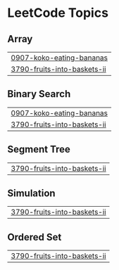 
<!---LeetCode Topics Start-->
# LeetCode Topics
## Array
|  |
| ------- |
| [0907-koko-eating-bananas](https://github.com/Gitjha6/DSA/tree/master/0907-koko-eating-bananas) |
| [3790-fruits-into-baskets-ii](https://github.com/Gitjha6/DSA/tree/master/3790-fruits-into-baskets-ii) |
## Binary Search
|  |
| ------- |
| [0907-koko-eating-bananas](https://github.com/Gitjha6/DSA/tree/master/0907-koko-eating-bananas) |
| [3790-fruits-into-baskets-ii](https://github.com/Gitjha6/DSA/tree/master/3790-fruits-into-baskets-ii) |
## Segment Tree
|  |
| ------- |
| [3790-fruits-into-baskets-ii](https://github.com/Gitjha6/DSA/tree/master/3790-fruits-into-baskets-ii) |
## Simulation
|  |
| ------- |
| [3790-fruits-into-baskets-ii](https://github.com/Gitjha6/DSA/tree/master/3790-fruits-into-baskets-ii) |
## Ordered Set
|  |
| ------- |
| [3790-fruits-into-baskets-ii](https://github.com/Gitjha6/DSA/tree/master/3790-fruits-into-baskets-ii) |
<!---LeetCode Topics End-->